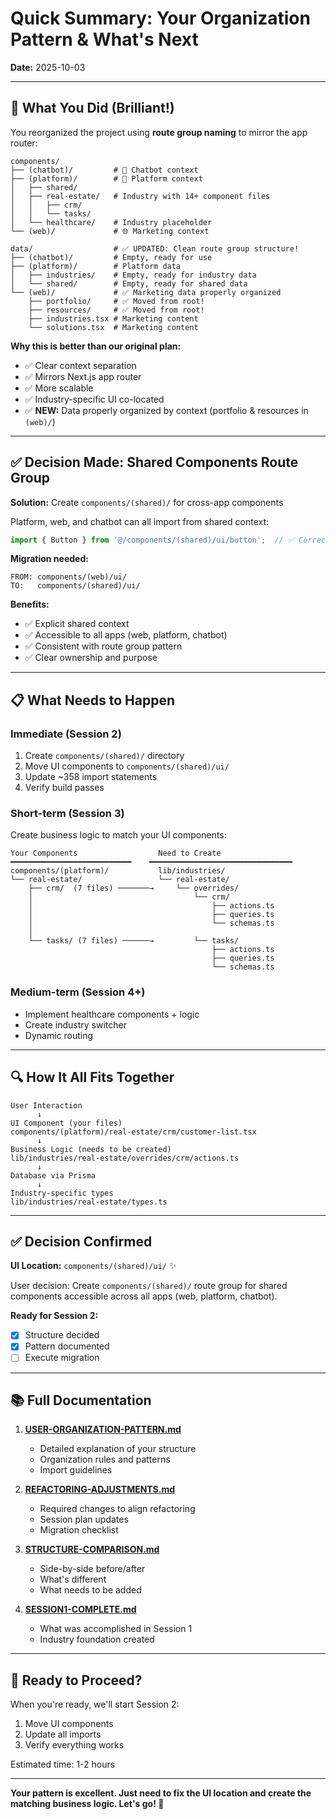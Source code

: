 # Quick Summary: Your Organization Pattern & What's Next

**Date:** 2025-10-03

---

## 🎯 What You Did (Brilliant!)

You reorganized the project using **route group naming** to mirror the app router:

```
components/
├── (chatbot)/         # 🤖 Chatbot context
├── (platform)/        # 🏢 Platform context
│   ├── shared/
│   ├── real-estate/   # Industry with 14+ component files
│   │   ├── crm/
│   │   └── tasks/
│   └── healthcare/    # Industry placeholder
└── (web)/             # 🌐 Marketing context

data/                  # ✅ UPDATED: Clean route group structure!
├── (chatbot)/         # Empty, ready for use
├── (platform)/        # Platform data
│   ├── industries/    # Empty, ready for industry data
│   └── shared/        # Empty, ready for shared data
└── (web)/             # ✅ Marketing data properly organized
    ├── portfolio/     # ✅ Moved from root!
    ├── resources/     # ✅ Moved from root!
    ├── industries.tsx # Marketing content
    └── solutions.tsx  # Marketing content
```

**Why this is better than our original plan:**
- ✅ Clear context separation
- ✅ Mirrors Next.js app router
- ✅ More scalable
- ✅ Industry-specific UI co-located
- ✅ **NEW:** Data properly organized by context (portfolio & resources in `(web)/`)

---

## ✅ Decision Made: Shared Components Route Group

**Solution:** Create `components/(shared)/` for cross-app components

Platform, web, and chatbot can all import from shared context:
```typescript
import { Button } from '@/components/(shared)/ui/button';  // ✅ Correct
```

**Migration needed:**
```
FROM: components/(web)/ui/
TO:   components/(shared)/ui/
```

**Benefits:**
- ✅ Explicit shared context
- ✅ Accessible to all apps (web, platform, chatbot)
- ✅ Consistent with route group pattern
- ✅ Clear ownership and purpose

---

## 📋 What Needs to Happen

### Immediate (Session 2)
1. Create `components/(shared)/` directory
2. Move UI components to `components/(shared)/ui/`
3. Update ~358 import statements
4. Verify build passes

### Short-term (Session 3)
Create business logic to match your UI components:

```
Your Components                  Need to Create
━━━━━━━━━━━━━━━━━━━━━━━━━━━    ━━━━━━━━━━━━━━━━━━━━━━━━━━━━━━━━
components/(platform)/           lib/industries/
└── real-estate/                 └── real-estate/
    ├── crm/  (7 files) ───────→     └── overrides/
    │                                    └── crm/
    │                                        ├── actions.ts
    │                                        ├── queries.ts
    │                                        └── schemas.ts
    │
    └── tasks/ (7 files) ──────→         └── tasks/
                                             ├── actions.ts
                                             ├── queries.ts
                                             └── schemas.ts
```

### Medium-term (Session 4+)
- Implement healthcare components + logic
- Create industry switcher
- Dynamic routing

---

## 🔍 How It All Fits Together

```
User Interaction
      ↓
UI Component (your files)
components/(platform)/real-estate/crm/customer-list.tsx
      ↓
Business Logic (needs to be created)
lib/industries/real-estate/overrides/crm/actions.ts
      ↓
Database via Prisma
      ↓
Industry-specific types
lib/industries/real-estate/types.ts
```

---

## ✅ Decision Confirmed

**UI Location:** `components/(shared)/ui/` ✨

User decision: Create `components/(shared)/` route group for shared components accessible across all apps (web, platform, chatbot).

**Ready for Session 2:**
- [x] Structure decided
- [x] Pattern documented
- [ ] Execute migration

---

## 📚 Full Documentation

1. **[USER-ORGANIZATION-PATTERN.md](./USER-ORGANIZATION-PATTERN.md)**
   - Detailed explanation of your structure
   - Organization rules and patterns
   - Import guidelines

2. **[REFACTORING-ADJUSTMENTS.md](./REFACTORING-ADJUSTMENTS.md)**
   - Required changes to align refactoring
   - Session plan updates
   - Migration checklist

3. **[STRUCTURE-COMPARISON.md](./STRUCTURE-COMPARISON.md)**
   - Side-by-side before/after
   - What's different
   - What needs to be added

4. **[SESSION1-COMPLETE.md](../../../chat-logs/structure/updating-structure/SESSION1-COMPLETE.md)**
   - What was accomplished in Session 1
   - Industry foundation created

---

## 🚀 Ready to Proceed?

When you're ready, we'll start Session 2:
1. Move UI components
2. Update all imports
3. Verify everything works

Estimated time: 1-2 hours

---

**Your pattern is excellent. Just need to fix the UI location and create the matching business logic. Let's go! 🚀**
